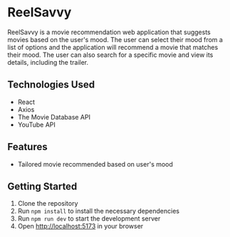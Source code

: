 # ReelSavvy

ReelSavvy is a movie recommendation web application that suggests movies based on the user's mood. The user can select their mood from a list of options and the application will recommend a movie that matches their mood. The user can also search for a specific movie and view its details, including the trailer.

## Technologies Used

-   React
-   Axios
-   The Movie Database API
-   YouTube API

## Features

-   Tailored movie recommended based on user's mood

## Getting Started

1. Clone the repository
2. Run `npm install` to install the necessary dependencies
3. Run `npm run dev` to start the development server
4. Open [http://localhost:5173](http://localhost:5173) in your browser
